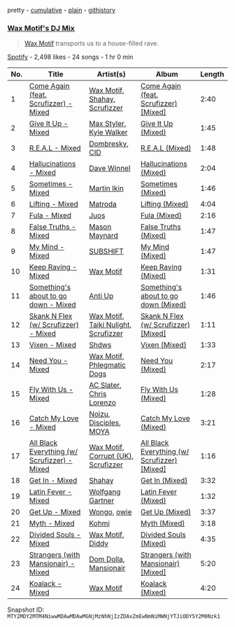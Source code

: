 pretty - [cumulative](/playlists/cumulative/37i9dQZF1DXc6MmasnAO5O.md) - [plain](/playlists/plain/37i9dQZF1DXc6MmasnAO5O) - [githistory](https://github.githistory.xyz/mackorone/spotify-playlist-archive/blob/main/playlists/plain/37i9dQZF1DXc6MmasnAO5O)

### [Wax Motif's DJ Mix](https://open.spotify.com/playlist/37i9dQZF1DXc6MmasnAO5O)

> <a href="spotify:artist:7zm3aSdmGiOkTt0aZFSO8R">Wax Motif</a> transports us to a house\-filled rave.

[Spotify](https://open.spotify.com/user/spotify) - 2,498 likes - 24 songs - 1 hr 0 min

| No. | Title | Artist(s) | Album | Length |
|---|---|---|---|---|
| 1 | [Come Again \(feat\. Scrufizzer\) \- Mixed](https://open.spotify.com/track/25yF7Et24JJ2WuKPmbOLMm) | [Wax Motif](https://open.spotify.com/artist/7zm3aSdmGiOkTt0aZFSO8R), [Shahay](https://open.spotify.com/artist/1pjJMzKi91pQ2AWcEcXPZ2), [Scrufizzer](https://open.spotify.com/artist/3JmGsgVoGUN1Ro1jLfi7k1) | [Come Again \(feat\. Scrufizzer\) \[Mixed\]](https://open.spotify.com/album/26Y57XaEmMFcj5XeU7hQcz) | 2:40 |
| 2 | [Give It Up \- Mixed](https://open.spotify.com/track/5lkqw8AQ3dv8eKWftI4vwz) | [Max Styler](https://open.spotify.com/artist/3NKKngINK1tP6BFy0WOyWk), [Kyle Walker](https://open.spotify.com/artist/4kB1srfgZ4eok7CmDqyOJP) | [Give It Up \(Mixed\)](https://open.spotify.com/album/2zFbE01xL3j8Sx1BVKF0pV) | 1:45 |
| 3 | [R.E.A.L \- Mixed](https://open.spotify.com/track/0wFNkVTH6LGsKNRQSfvoCx) | [Dombresky](https://open.spotify.com/artist/2GVtgxcx7jg5xVCZsIHSGN), [CID](https://open.spotify.com/artist/4FCzCS0KEgb0rgySWINItO) | [R.E.A.L \(Mixed\)](https://open.spotify.com/album/1bpxV4DbcpB3qyF7mqvrPI) | 1:48 |
| 4 | [Hallucinations \- Mixed](https://open.spotify.com/track/0jnch4H8IbjbkgDJYh03I5) | [Dave Winnel](https://open.spotify.com/artist/1K80Wcuuo13i28cVd68mxm) | [Hallucinations \(Mixed\)](https://open.spotify.com/album/3SRih1PuVCfvmn0jj76FMb) | 2:04 |
| 5 | [Sometimes \- Mixed](https://open.spotify.com/track/3LlQeUd3uxCyRReESWrBiU) | [Martin Ikin](https://open.spotify.com/artist/7DhdJhd6DrxeJlUajwttd1) | [Sometimes \(Mixed\)](https://open.spotify.com/album/1nHMy5XbnXistsTJAz7pnx) | 1:46 |
| 6 | [Lifting \- Mixed](https://open.spotify.com/track/7DukNn0SveaebeRyHVKmTd) | [Matroda](https://open.spotify.com/artist/45lcbTsX07JWzmTIjcdyBz) | [Lifting \(Mixed\)](https://open.spotify.com/album/2MLZvQ7X7DkhtpwMN6N0om) | 4:04 |
| 7 | [Fula \- Mixed](https://open.spotify.com/track/2OmtNfsAFglUIzpNTMdQMt) | [Juos](https://open.spotify.com/artist/25b30wypcCBgPGWG28RUcl) | [Fula \(Mixed\)](https://open.spotify.com/album/27Ndg89DOFi3uY3uGDLdqK) | 2:16 |
| 8 | [False Truths \- Mixed](https://open.spotify.com/track/5VPc25VHrbm6HC83w6bHSm) | [Mason Maynard](https://open.spotify.com/artist/4EdTAy3S5GrswFHCdpiKP3) | [False Truths \(Mixed\)](https://open.spotify.com/album/4Hk4fvs85eID0rtxju0cnR) | 1:47 |
| 9 | [My Mind \- Mixed](https://open.spotify.com/track/4s5kbIBJ4PttgrApE5N8qi) | [SUBSHIFT](https://open.spotify.com/artist/6oj23vhIuGx4bOqVmQ9oOo) | [My Mind \(Mixed\)](https://open.spotify.com/album/2ijobXpvbp4paFRivoqg01) | 1:47 |
| 10 | [Keep Raving \- Mixed](https://open.spotify.com/track/1iKCYeMctxE2nxD23sJ3Sp) | [Wax Motif](https://open.spotify.com/artist/7zm3aSdmGiOkTt0aZFSO8R) | [Keep Raving \(Mixed\)](https://open.spotify.com/album/18CVFwpKpVbwUUGDcwnfol) | 1:31 |
| 11 | [Something's about to go down \- Mixed](https://open.spotify.com/track/42cDoFDvPUqwFZ5LiJrhYC) | [Anti Up](https://open.spotify.com/artist/4UwR1ir6PovnQiwX5jRPvF) | [Something's about to go down \(Mixed\)](https://open.spotify.com/album/6IG0VXKV6CbLBo075gkbm2) | 1:46 |
| 12 | [Skank N Flex \(w/ Scrufizzer\) \- Mixed](https://open.spotify.com/track/5ys6fpbCcmwrnwdPeip81f) | [Wax Motif](https://open.spotify.com/artist/7zm3aSdmGiOkTt0aZFSO8R), [Taiki Nulight](https://open.spotify.com/artist/4QWmN97HRZya55JvxN3I5a), [Scrufizzer](https://open.spotify.com/artist/3JmGsgVoGUN1Ro1jLfi7k1) | [Skank N Flex \(w/ Scrufizzer\) \[Mixed\]](https://open.spotify.com/album/2Dgf1j1yKFtcp0lRcEjx9a) | 1:11 |
| 13 | [Vixen \- Mixed](https://open.spotify.com/track/4RZXLDwb599AD5WPUXmtvH) | [Shdws](https://open.spotify.com/artist/68yqVCDFykVIUWzVglAcEg) | [Vixen \(Mixed\)](https://open.spotify.com/album/2fgOdTd1ZoE6FEfq5y4EY5) | 1:33 |
| 14 | [Need You \- Mixed](https://open.spotify.com/track/5pLdCmH7u53OyUp3OQjBDJ) | [Wax Motif](https://open.spotify.com/artist/7zm3aSdmGiOkTt0aZFSO8R), [Phlegmatic Dogs](https://open.spotify.com/artist/3g5Lhsq7cSJEK39BzKgIUe) | [Need You \(Mixed\)](https://open.spotify.com/album/1Bp3AmJp1bYSPxpSrdFLGh) | 2:17 |
| 15 | [Fly With Us \- Mixed](https://open.spotify.com/track/10zRgzNSqkCx5IjP0YNbY6) | [AC Slater](https://open.spotify.com/artist/6EqFMCnVGBRNmwPlk2f3Uc), [Chris Lorenzo](https://open.spotify.com/artist/7tm9Tuc70geXOOyKhtZHIj) | [Fly With Us \(Mixed\)](https://open.spotify.com/album/7LAwWfzcetnGq7onX7ONea) | 1:28 |
| 16 | [Catch My Love \- Mixed](https://open.spotify.com/track/1FwDPSIZ0VcZmIIs1VChr6) | [Noizu](https://open.spotify.com/artist/3VRyybsQu0MDG0F2LBxnv7), [Disciples](https://open.spotify.com/artist/5EehXjjMktLuJmbRsM7YfB), [MOYA](https://open.spotify.com/artist/7EyM0gQyMeaeQzslOFZaCq) | [Catch My Love \(Mixed\)](https://open.spotify.com/album/4Nwf2fLql1KCQh6SAT1c0U) | 3:21 |
| 17 | [All Black Everything \(w/ Scrufizzer\) \- Mixed](https://open.spotify.com/track/2wTuslzTLAubn6hrRzydJS) | [Wax Motif](https://open.spotify.com/artist/7zm3aSdmGiOkTt0aZFSO8R), [Corrupt \(UK\)](https://open.spotify.com/artist/0cUPXn0AOgVrI413vJgBAJ), [Scrufizzer](https://open.spotify.com/artist/3JmGsgVoGUN1Ro1jLfi7k1) | [All Black Everything \(w/ Scrufizzer\) \[Mixed\]](https://open.spotify.com/album/3Glews8Ql96vBFVmmIHXwP) | 1:16 |
| 18 | [Get In \- Mixed](https://open.spotify.com/track/6oMTCPjcd9iRqdSUhHDIpZ) | [Shahay](https://open.spotify.com/artist/1pjJMzKi91pQ2AWcEcXPZ2) | [Get In \(Mixed\)](https://open.spotify.com/album/4qj0QW8unx7DAKN2lAhwt7) | 3:32 |
| 19 | [Latin Fever \- Mixed](https://open.spotify.com/track/3064xJq75HXMoK61QxMML9) | [Wolfgang Gartner](https://open.spotify.com/artist/3534yWWzmxx8NbKVoNolsK) | [Latin Fever \(Mixed\)](https://open.spotify.com/album/6bFESojcVWFJR2t9J19pZG) | 1:32 |
| 20 | [Get Up \- Mixed](https://open.spotify.com/track/75mz42CBZN2c2uyK0XpxaR) | [Wongo](https://open.spotify.com/artist/7yx47vjNgvQXPtHis6Hi91), [owie](https://open.spotify.com/artist/7yLfNXs6ttWSE2csFvRnai) | [Get Up \(Mixed\)](https://open.spotify.com/album/1564S37zFi6hLZfZMSinNp) | 3:37 |
| 21 | [Myth \- Mixed](https://open.spotify.com/track/6RHrkJEJ3Adnba7ojjWDbL) | [Kohmi](https://open.spotify.com/artist/6NhJ3byRXx7HJzpryxi8w7) | [Myth \(Mixed\)](https://open.spotify.com/album/2QcPqk0SZ4vYoKcw5VIMq8) | 3:18 |
| 22 | [Divided Souls \- Mixed](https://open.spotify.com/track/1aTL1HmLVTF1TcuPpk30Uh) | [Wax Motif](https://open.spotify.com/artist/7zm3aSdmGiOkTt0aZFSO8R), [Diddy](https://open.spotify.com/artist/59wfkuBoNyhDMQGCljbUbA) | [Divided Souls \(Mixed\)](https://open.spotify.com/album/0iawnIdGjLCSMao4P75j15) | 4:35 |
| 23 | [Strangers \(with Mansionair\) \- Mixed](https://open.spotify.com/track/1kfsdKEJnvM8yYlmFAuDXL) | [Dom Dolla](https://open.spotify.com/artist/205i7E8fNVfojowcQSfK9m), [Mansionair](https://open.spotify.com/artist/4qOzMSukiZoiSjPQw8Zs7s) | [Strangers \(with Mansionair\) \[Mixed\]](https://open.spotify.com/album/6sXSX51hrOCLfKRnjq0A9v) | 5:20 |
| 24 | [Koalack \- Mixed](https://open.spotify.com/track/23Dgwjz6JSw4zPIIzL8UGQ) | [Wax Motif](https://open.spotify.com/artist/7zm3aSdmGiOkTt0aZFSO8R) | [Koalack \(Mixed\)](https://open.spotify.com/album/1moUNFDHaoFELrrycEkfpU) | 4:20 |

Snapshot ID: `MTY2MDY2MTM4NiwwMDAwMDAwMGNjMzNhNjIzZDAxZmEwNmNiMWNjYTJiODY5Y2M0Nzk1`
